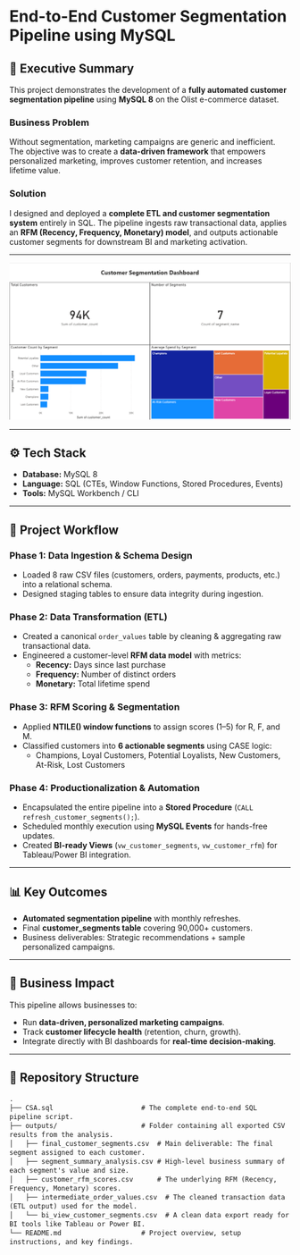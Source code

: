 # End-to-End Customer Segmentation Pipeline using MySQL

## 📌 Executive Summary
This project demonstrates the development of a **fully automated customer segmentation pipeline** using **MySQL 8** on the Olist e-commerce dataset.

### Business Problem
Without segmentation, marketing campaigns are generic and inefficient. The objective was to create a **data-driven framework** that empowers personalized marketing, improves customer retention, and increases lifetime value.

### Solution
I designed and deployed a **complete ETL and customer segmentation system** entirely in SQL. The pipeline ingests raw transactional data, applies an **RFM (Recency, Frequency, Monetary) model**, and outputs actionable customer segments for downstream BI and marketing activation.

---

<p align="center">
  <img src="outputs/POWERBI_dashboard.png" alt="Customer Segmentation Dashboard" width="800"/>
</p>

---

## ⚙️ Tech Stack
- **Database:** MySQL 8
- **Language:** SQL (CTEs, Window Functions, Stored Procedures, Events)
- **Tools:** MySQL Workbench / CLI

---

## 🔄 Project Workflow

### **Phase 1: Data Ingestion & Schema Design**
- Loaded 8 raw CSV files (customers, orders, payments, products, etc.) into a relational schema.
- Designed staging tables to ensure data integrity during ingestion.

### **Phase 2: Data Transformation (ETL)**
- Created a canonical `order_values` table by cleaning & aggregating raw transactional data.
- Engineered a customer-level **RFM data model** with metrics:
  - **Recency:** Days since last purchase
  - **Frequency:** Number of distinct orders
  - **Monetary:** Total lifetime spend

### **Phase 3: RFM Scoring & Segmentation**
- Applied **NTILE() window functions** to assign scores (1–5) for R, F, and M.
- Classified customers into **6 actionable segments** using CASE logic:
  - Champions, Loyal Customers, Potential Loyalists, New Customers, At-Risk, Lost Customers

### **Phase 4: Productionalization & Automation**
- Encapsulated the entire pipeline into a **Stored Procedure** (`CALL refresh_customer_segments();`).
- Scheduled monthly execution using **MySQL Events** for hands-free updates.
- Created **BI-ready Views** (`vw_customer_segments`, `vw_customer_rfm`) for Tableau/Power BI integration.

---

## 📊 Key Outcomes
- **Automated segmentation pipeline** with monthly refreshes.
- Final **customer_segments table** covering 90,000+ customers.
- Business deliverables: Strategic recommendations + sample personalized campaigns.

---

## 🚀 Business Impact
This pipeline allows businesses to:
- Run **data-driven, personalized marketing campaigns**.
- Track **customer lifecycle health** (retention, churn, growth).
- Integrate directly with BI dashboards for **real-time decision-making**.

---

## 📂 Repository Structure
```plaintext
.
├── CSA.sql                      # The complete end-to-end SQL pipeline script.
├── outputs/                     # Folder containing all exported CSV results from the analysis.
│   ├── final_customer_segments.csv  # Main deliverable: The final segment assigned to each customer.
│   ├── segment_summary_analysis.csv # High-level business summary of each segment's value and size.
│   ├── customer_rfm_scores.csv      # The underlying RFM (Recency, Frequency, Monetary) scores.
│   ├── intermediate_order_values.csv  # The cleaned transaction data (ETL output) used for the model.
│   └── bi_view_customer_segments.csv  # A clean data export ready for BI tools like Tableau or Power BI.
└── README.md                    # Project overview, setup instructions, and key findings.
